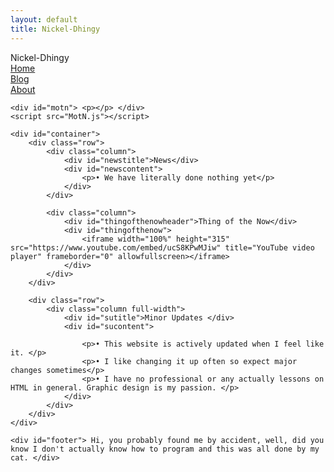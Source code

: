 ```yaml
---
layout: default
title: Nickel-Dhingy
---
```


<div id="header">Nickel-Dhingy <div id="navbar">
        <a href="index.html">Home</a> 
    </div>
    <div id="navbar2">
        <a href="Blog.html">Blog</a>
    </div>
    <div id="navbar3"><a href="About.html">About</a></div></div> 
    
    <div id="motn"> <p></p> </div>
    <script src="MotN.js"></script>

    <div id="container">
        <div class="row">
            <div class="column">
                <div id="newstitle">News</div>
                <div id="newscontent">
                    <p>• We have literally done nothing yet</p>
                </div>
            </div>
        
            <div class="column">
                <div id="thingofthenowheader">Thing of the Now</div>
                <div id="thingofthenow">
                    <iframe width="100%" height="315" src="https://www.youtube.com/embed/ucS8KPwMJiw" title="YouTube video player" frameborder="0" allowfullscreen></iframe>
                </div>
            </div>
        </div>
        
        <div class="row">
            <div class="column full-width">
                <div id="sutitle">Minor Updates </div>
                <div id="sucontent">
                    
                    <p>• This website is actively updated when I feel like it. </p>
                    <p>• I like changing it up often so expect major changes sometimes</p>
                    <p>• I have no professional or any actually lessons on HTML in general. Graphic design is my passion. </p>
                </div>
            </div>
        </div>
    </div>
    
    <div id="footer"> Hi, you probably found me by accident, well, did you know I don't actually know how to program and this was all done by my cat. </div>
